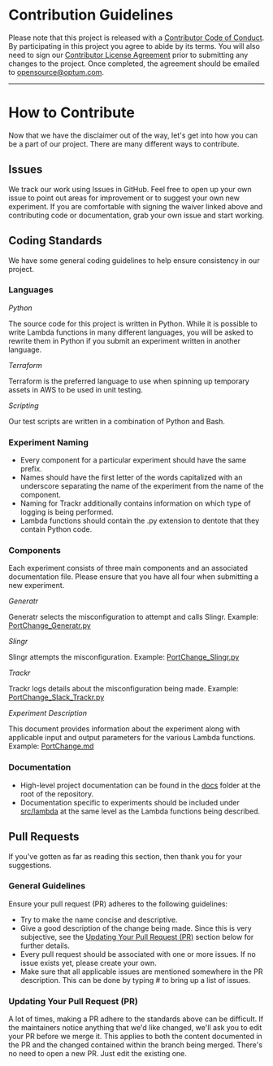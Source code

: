 # Contribution Guidelines

Please note that this project is released with a
[Contributor Code of Conduct](CODE-OF-CONDUCT.md). By participating in this
project you agree to abide by its terms.  You will also need to sign our
[Contributor License Agreement](ChaoSlingr%20CLA%20September%202017.pdf) prior to
submitting any changes to the project. Once completed, the agreement should be
emailed to [opensource@optum.com][email].

---

# How to Contribute

Now that we have the disclaimer out of the way, let's get into how you can be a
part of our project. There are many different ways to contribute.

## Issues

We track our work using Issues in GitHub. Feel free to open up your own issue
to point out areas for improvement or to suggest your own new experiment. If you
are comfortable with signing the waiver linked above and contributing code or
documentation, grab your own issue and start working.

## Coding Standards

We have some general coding guidelines to help ensure consistency in our project.

### Languages

*Python*

The source code for this project is written in Python. While it is possible to
write Lambda functions in many different languages, you will be asked to rewrite
them in Python if you submit an experiment written in another language.

*Terraform*

Terraform is the preferred language to use when spinning up temporary assets in
AWS to be used in unit testing.

*Scripting*

Our test scripts are written in a combination of Python and Bash.

### Experiment Naming

* Every component for a particular experiment should have the same prefix.
* Names should have the first letter of the words capitalized with an underscore
separating the name of the experiment from the name of the component.
* Naming for Trackr additionally contains information on which type of logging
is being performed.
* Lambda functions should contain the .py extension to dentote that they contain
Python code.

### Components

Each experiment consists of three main components and an associated documentation
file.  Please ensure that you have all four when submitting a new experiment.

*Generatr*

Generatr selects the misconfiguration to attempt and calls Slingr. Example:
[PortChange_Generatr.py](src/lambda/PortChange_Generatr.py)

*Slingr*

Slingr attempts the misconfiguration. Example:
[PortChange_Slingr.py](src/lambda/PortChange_Slingr.py)

*Trackr*

Trackr logs details about the misconfiguration being made. Example:
[PortChange_Slack_Trackr.py](src/lambda/PortChange_Slack_Trackr.py)

*Experiment Description*

This document provides information about the experiment along with applicable
input and output parameters for the various Lambda functions.  Example:
[PortChange.md](src/lambda/PortChange.md)

### Documentation

* High-level project documentation can be found in the [docs](docs) folder at the
root of the repository.
* Documentation specific to experiments should be included under [src/lambda](src/lambda)
at the same level as the Lambda functions being described.

## Pull Requests

If you've gotten as far as reading this section, then thank you for your
suggestions.

### General Guidelines

Ensure your pull request (PR) adheres to the following guidelines:

* Try to make the name concise and descriptive.
* Give a good description of the change being made.  Since this is very
subjective, see the [Updating Your Pull Request (PR)](#updating-your-pull-request-pr)
section below for further details.
* Every pull request should be associated with one or more issues.  If no issue
exists yet, please create your own.
* Make sure that all applicable issues are mentioned somewhere in the PR description.  This
can be done by typing # to bring up a list of issues.

### Updating Your Pull Request (PR)

A lot of times, making a PR adhere to the standards above can be difficult.
If the maintainers notice anything that we'd like changed, we'll ask you to
edit your PR before we merge it. This applies to both the content documented
in the PR and the changed contained within the branch being merged.  There's no
need to open a new PR. Just edit the existing one.

[email]: mailto:opensource@optum.com
